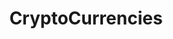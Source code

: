 ---
title: CryptoCurrencies
crosslinks:
- CryptoCurrency
- autotldr
- Monero
- PoloniexForum
- ethereum
- CryptoMarkets
- Bitcoin
- ethtrader
- groestlcoin
- Ohni_Official
- litecoin
- tezos
- NEO
- Particl
- icocrypto
- Ripple
- exio
- EthereumClassic
- safex
- BitcoinAUS
---